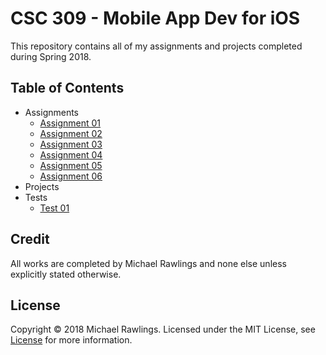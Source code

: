 # CSC 309 - Mobile App Dev for iOS
This repository contains all of my assignments and projects completed during Spring 2018.

## Table of Contents
* Assignments
    * [Assignment 01](./Assignment01/)
    * [Assignment 02](./Assignment02/)
    * [Assignment 03](./Assignment03/)
    * [Assignment 04](./Assignment04/)
    * [Assignment 05](./Assignment05/)
    * [Assignment 06](./Assignment06/)
* Projects
* Tests
    * [Test 01](./Test01/)


## Credit
All works are completed by Michael Rawlings and none else unless explicitly stated otherwise.

## License
Copyright &copy; 2018 Michael Rawlings. Licensed under the MIT License, see [License](LICENSE) for more information.
